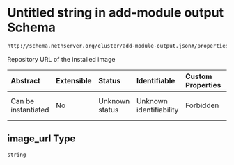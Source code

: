 # Untitled string in add-module output Schema

```txt
http://schema.nethserver.org/cluster/add-module-output.json#/properties/image_url
```

Repository URL of the installed image

| Abstract            | Extensible | Status         | Identifiable            | Custom Properties | Additional Properties | Access Restrictions | Defined In                                                                       |
| :------------------ | :--------- | :------------- | :---------------------- | :---------------- | :-------------------- | :------------------ | :------------------------------------------------------------------------------- |
| Can be instantiated | No         | Unknown status | Unknown identifiability | Forbidden         | Allowed               | none                | [add-module-output.json*](cluster/add-module-output.json "open original schema") |

## image_url Type

`string`
